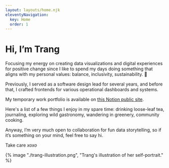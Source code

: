 ```yaml
---
layout: layouts/home.njk
eleventyNavigation:
  key: Home
  order: 1
---
```

# Hi, I’m Trang

Focusing my energy on creating data visualizations and digital experiences for positive change since I like to spend my days doing something that aligns with my personal values: balance, inclusivity, sustainability. 🌸

Previously, I served as a software design lead for several years, and before that, I crafted frontends for various operational dashboards and systems.

My temporary work portfolio is available on <a href="https://trang-vu.notion.site/141a20a912114958b81a5869916cf9cb?v=7046a53bc0714379ab15bdabbb766028&pvs=4" target="_blank">this Notion public site</a>.

Here's a list of a few things I enjoy in my spare time: drinking loose-leaf tea, journaling, exploring wild gastronomy, wandering in greenery, community cooking.

Anyway, I’m very much open to collaboration for fun data storytelling, so if it’s something on your mind, feel free to say hi.

Take care *xoxo*

{% image "./trang-illustration.png", "Trang's illustration of her self-portrait." %}



